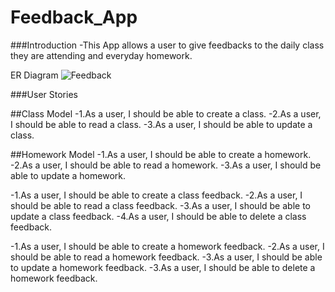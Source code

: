 # Feedback_App

###Introduction
-This App allows a user to give feedbacks to the daily class they are attending and everyday homework. 

ER Diagram
![Feedback](https://user-images.githubusercontent.com/92175379/147987474-70295184-ac7d-464b-8e7f-639b160faab6.png)

###User Stories

##Class Model
-1.As a user, I should be able to create a class.
-2.As a user, I should be able to read a class.
-3.As a user, I should be able to update a class.

##Homework Model
-1.As a user, I should be able to create a homework.
-2.As a user, I should be able to read a homework.
-3.As a user, I should be able to update a homework.

-1.As a user, I should be able to create a class feedback.
-2.As a user, I should be able to read a class feedback.
-3.As a user, I should be able to update a class feedback.
-4.As a user, I should be able to delete a class feedback.

-1.As a user, I should be able to create a homework feedback.
-2.As a user, I should be able to read a homework feedback.
-3.As a user, I should be able to update a homework feedback.
-3.As a user, I should be able to delete a homework feedback.



